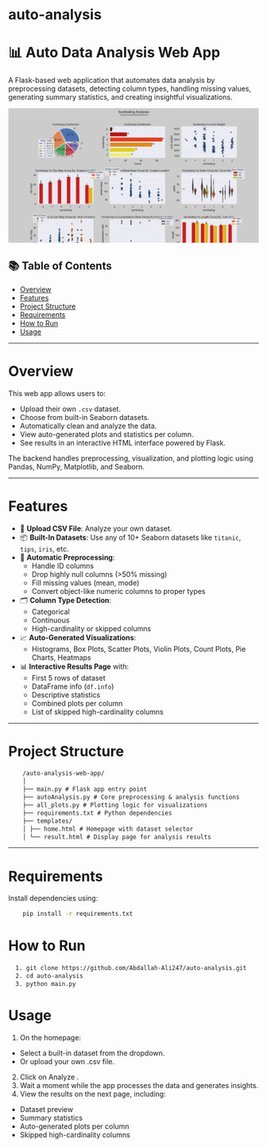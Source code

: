 ﻿# auto-analysis
# 📊 Auto Data Analysis Web App

A Flask-based web application that automates data analysis by preprocessing datasets, detecting column types, handling missing values, generating summary statistics, and creating insightful visualizations.

![Screen from the Project](Project/static/result.png)


## 📚 Table of Contents

- [Overview](#overview)
- [Features](#features)
- [Project Structure](#project-structure)
- [Requirements](#requirements)
- [How to Run](#how-to-run)
- [Usage](#usage)
---

# Overview

This web app allows users to:
- Upload their own `.csv` dataset.
- Choose from built-in Seaborn datasets.
- Automatically clean and analyze the data.
- View auto-generated plots and statistics per column.
- See results in an interactive HTML interface powered by Flask.

The backend handles preprocessing, visualization, and plotting logic using Pandas, NumPy, Matplotlib, and Seaborn.

---

# Features

- 📁 **Upload CSV File**: Analyze your own dataset.
- 📦 **Built-In Datasets**: Use any of 10+ Seaborn datasets like `titanic`, `tips`, `iris`, etc.
- 🧹 **Automatic Preprocessing**:
  - Handle ID columns
  - Drop highly null columns (>50% missing)
  - Fill missing values (mean, mode)
  - Convert object-like numeric columns to proper types
- 🗂️ **Column Type Detection**:
  - Categorical
  - Continuous
  - High-cardinality or skipped columns
- 📈 **Auto-Generated Visualizations**:
  - Histograms, Box Plots, Scatter Plots, Violin Plots, Count Plots, Pie Charts, Heatmaps
- 📊 **Interactive Results Page** with:
  - First 5 rows of dataset
  - DataFrame info (`df.info`)
  - Descriptive statistics
  - Combined plots per column
  - List of skipped high-cardinality columns

---

# Project Structure
```
    /auto-analysis-web-app/
    │
    ├── main.py # Flask app entry point
    ├── autoAnalysis.py # Core preprocessing & analysis functions
    ├── all_plots.py # Plotting logic for visualizations
    ├── requirements.txt # Python dependencies
    ├── templates/
    │ ├── home.html # Homepage with dataset selector
    │ └── result.html # Display page for analysis results
```

---

# Requirements

Install dependencies using:

```bash
    pip install -r requirements.txt
```

# How to Run
```
  1. git clone https://github.com/Abdallah-Ali247/auto-analysis.git 
  2. cd auto-analysis
  3. python main.py
```
# Usage

1. On the homepage:
  * Select a built-in dataset from the dropdown.
  * Or upload your own .csv file.
2. Click on Analyze .
3. Wait a moment while the app processes the data and generates insights.
4. View the results on the next page, including:
  * Dataset preview
  * Summary statistics
  * Auto-generated plots per column
  * Skipped high-cardinality columns
